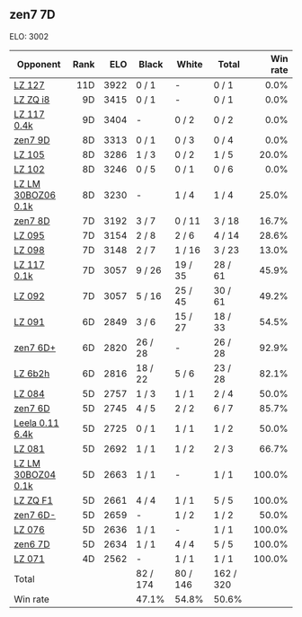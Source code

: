 ## zen7 7D ##

ELO: 3002

Opponent | Rank | ELO | Black | White | Total | Win rate
---------|-----:|----:|-------|-------|-------|-------:
[LZ 127](LZ%20127.md) | 11D | 3922 | 0 / 1 | - | 0 / 1 | 0.0%
[LZ ZQ i8](LZ%20ZQ%20i8.md) | 9D | 3415 | 0 / 1 | - | 0 / 1 | 0.0%
[LZ 117 0.4k](LZ%20117%200.4k.md) | 9D | 3404 | - | 0 / 2 | 0 / 2 | 0.0%
[zen7 9D](zen7%209D.md) | 8D | 3313 | 0 / 1 | 0 / 3 | 0 / 4 | 0.0%
[LZ 105](LZ%20105.md) | 8D | 3286 | 1 / 3 | 0 / 2 | 1 / 5 | 20.0%
[LZ 102](LZ%20102.md) | 8D | 3246 | 0 / 5 | 0 / 1 | 0 / 6 | 0.0%
[LZ LM 30BOZ06 0.1k](LZ%20LM%2030BOZ06%200.1k.md) | 8D | 3230 | - | 1 / 4 | 1 / 4 | 25.0%
[zen7 8D](zen7%208D.md) | 7D | 3192 | 3 / 7 | 0 / 11 | 3 / 18 | 16.7%
[LZ 095](LZ%20095.md) | 7D | 3154 | 2 / 8 | 2 / 6 | 4 / 14 | 28.6%
[LZ 098](LZ%20098.md) | 7D | 3148 | 2 / 7 | 1 / 16 | 3 / 23 | 13.0%
[LZ 117 0.1k](LZ%20117%200.1k.md) | 7D | 3057 | 9 / 26 | 19 / 35 | 28 / 61 | 45.9%
[LZ 092](LZ%20092.md) | 7D | 3057 | 5 / 16 | 25 / 45 | 30 / 61 | 49.2%
[LZ 091](LZ%20091.md) | 6D | 2849 | 3 / 6 | 15 / 27 | 18 / 33 | 54.5%
[zen7 6D+](zen7%206D+.md) | 6D | 2820 | 26 / 28 | - | 26 / 28 | 92.9%
[LZ 6b2h](LZ%206b2h.md) | 6D | 2816 | 18 / 22 | 5 / 6 | 23 / 28 | 82.1%
[LZ 084](LZ%20084.md) | 5D | 2757 | 1 / 3 | 1 / 1 | 2 / 4 | 50.0%
[zen7 6D](zen7%206D.md) | 5D | 2745 | 4 / 5 | 2 / 2 | 6 / 7 | 85.7%
[Leela 0.11 6.4k](Leela%200.11%206.4k.md) | 5D | 2725 | 0 / 1 | 1 / 1 | 1 / 2 | 50.0%
[LZ 081](LZ%20081.md) | 5D | 2692 | 1 / 1 | 1 / 2 | 2 / 3 | 66.7%
[LZ LM 30BOZ04 0.1k](LZ%20LM%2030BOZ04%200.1k.md) | 5D | 2663 | 1 / 1 | - | 1 / 1 | 100.0%
[LZ ZQ F1](LZ%20ZQ%20F1.md) | 5D | 2661 | 4 / 4 | 1 / 1 | 5 / 5 | 100.0%
[zen7 6D-](zen7%206D-.md) | 5D | 2659 | - | 1 / 2 | 1 / 2 | 50.0%
[LZ 076](LZ%20076.md) | 5D | 2636 | 1 / 1 | - | 1 / 1 | 100.0%
[zen6 7D](zen6%207D.md) | 5D | 2634 | 1 / 1 | 4 / 4 | 5 / 5 | 100.0%
[LZ 071](LZ%20071.md) | 4D | 2562 | - | 1 / 1 | 1 / 1 | 100.0%
Total | | | 82 / 174 | 80 / 146 | 162 / 320 | 
Win rate| | | 47.1% | 54.8% | 50.6% | 
